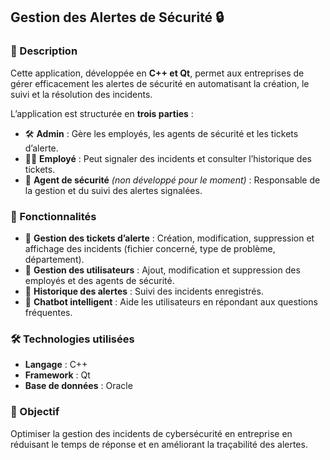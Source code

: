 ## Gestion des Alertes de Sécurité 🔒  

### 📌 Description  
Cette application, développée en **C++ et Qt**, permet aux entreprises de gérer efficacement les alertes de sécurité en automatisant la création, le suivi et la résolution des incidents.  

L’application est structurée en **trois parties** :  
- 🛠️ **Admin** : Gère les employés, les agents de sécurité et les tickets d’alerte.  
- 👨‍💼 **Employé** : Peut signaler des incidents et consulter l’historique des tickets.  
- 🔐 **Agent de sécurité** *(non développé pour le moment)* : Responsable de la gestion et du suivi des alertes signalées.  

### 🚀 Fonctionnalités  
- 📌 **Gestion des tickets d’alerte** : Création, modification, suppression et affichage des incidents (fichier concerné, type de problème, département).  
- 👥 **Gestion des utilisateurs** : Ajout, modification et suppression des employés et des agents de sécurité.  
- 📂 **Historique des alertes** : Suivi des incidents enregistrés.  
- 🤖 **Chatbot intelligent** : Aide les utilisateurs en répondant aux questions fréquentes.  

### 🛠️ Technologies utilisées  
- **Langage** : C++  
- **Framework** : Qt  
- **Base de données** : Oracle  

### 🎯 Objectif  
Optimiser la gestion des incidents de cybersécurité en entreprise en réduisant le temps de réponse et en améliorant la traçabilité des alertes.  

